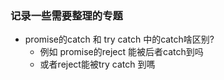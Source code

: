 ### 记录一些需要整理的专题
  - promise的catch 和 try catch 中的catch啥区别?
    - 例如 promise的reject 能被后者catch到吗
    - 或者reject能被try catch 到嗎